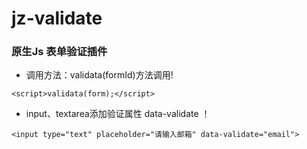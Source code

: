 # jz-validate
### 原生Js 表单验证插件

- 调用方法：validata(formId)方法调用!
```
<script>validata(form);</script>
```
- input、textarea添加验证属性 data-validate ！

```
<input type="text" placeholder="请输入邮箱" data-validate="email">
```